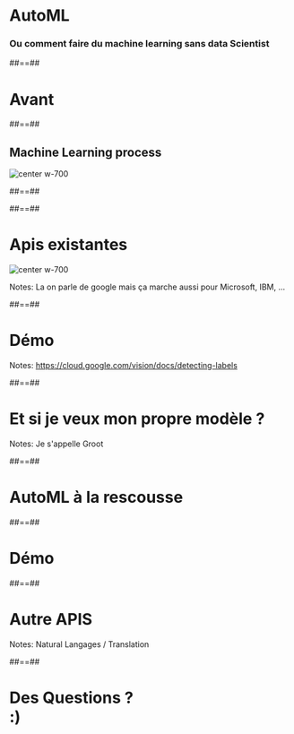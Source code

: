 
<!-- .slide: class="first-slide" -->

# **AutoML**


### Ou comment faire du machine learning sans data Scientist


##==##

<!-- .slide: data-background="./assets/images/jeshoots-com-436787-unsplash.jpg" class="transition text-white"  -->

# Avant

##==##

## Machine Learning process

![center w-700](./assets/images/Machine_learning.png)

##==##


<!-- .slide: data-background="./assets/images/tensorflow.jpeg" class="no-filter"  -->


##==##

<!-- .slide: class="no-filter transition"  -->

# Apis existantes

![center w-700](./assets/images/google-cloud-api.png)

Notes:
La on parle de google mais ça marche aussi pour Microsoft, IBM, ...

##==##

# Démo

Notes:
https://cloud.google.com/vision/docs/detecting-labels

##==##

# Et si je veux mon propre modèle ?

Notes:
Je s'appelle Groot

##==##

# AutoML à la rescousse

##==##

# Démo


##==##

# Autre APIS


Notes:
Natural Langages / Translation

##==##

<!-- .slide: class="transition-white" -->

# Des Questions ? <br> :)